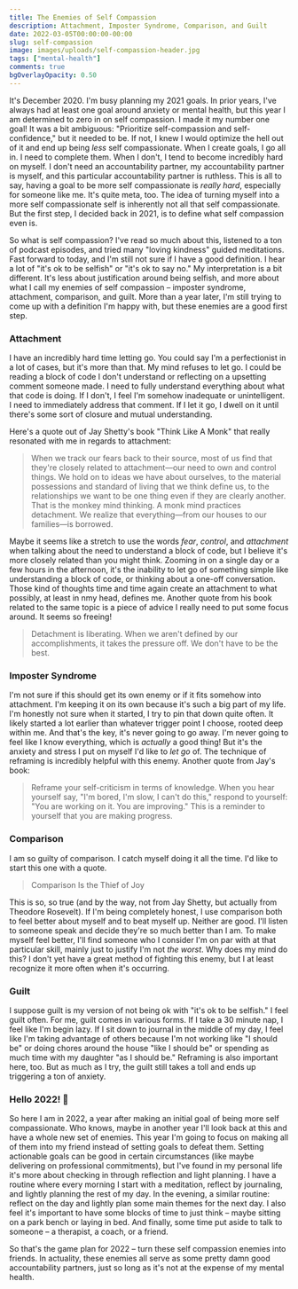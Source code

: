 ```yaml
---
title: The Enemies of Self Compassion
description: Attachment, Imposter Syndrome, Comparison, and Guilt
date: 2022-03-05T00:00:00-00:00
slug: self-compassion
image: images/uploads/self-compassion-header.jpg
tags: ["mental-health"]
comments: true
bgOverlayOpacity: 0.50
---
```


It's December 2020. I'm busy planning my 2021 goals. In prior years, I've always had at least one goal around anxiety or mental health, but this year I am determined to zero in on self compassion. I made it my number one goal! It was a bit ambiguous: "Prioritize self-compassion and self-confidence," but it needed to be. If not, I knew I would optimize the hell out of it and end up being *less* self compassionate. When I create goals, I go all in. I need to complete them. When I don't, I tend to become incredibly hard on myself. I don't need an accountability partner, my accountability partner is myself, and this particular accountability partner is ruthless. This is all to say, having a goal to be more self compassionate is *really hard*, especially for someone like me. It's quite meta, too. The idea of turning myself into a more self compassionate self is inherently not all that self compassionate. But the first step, I decided back in 2021, is to define what self compassion even is.

So what is self compassion? I've read so much about this, listened to a ton of podcast episodes, and tried many "loving kindness" guided meditations. Fast forward to today, and I'm still not sure if I have a good definition. I hear a lot of "it's ok to be selfish" or "it's ok to say no." My interpretation is a bit different. It's less about justification around being selfish, and more about what I call my enemies of self compassion – imposter syndrome, attachment, comparison, and guilt. More than a year later, I'm still trying to come up with a definition I'm happy with, but these enemies are a good first step.

### Attachment

I have an incredibly hard time letting go. You could say I'm a perfectionist in a lot of cases, but it's more than that. My mind refuses to let go. I could be reading a block of code I don't understand or reflecting on a upsetting comment someone made. I need to fully understand everything about what that code is doing. If I don't, I feel I'm somehow inadequate or unintelligent. I need to immediately address that comment. If I let it go, I dwell on it until there's some sort of closure and mutual understanding.

Here's a quote out of Jay Shetty's book "Think Like A Monk" that really resonated with me in regards to attachment:

> When we track our fears back to their source, most of us find that they're closely related to attachment—our need to own and control things. We hold on to ideas we have about ourselves, to the material possessions and standard of living that we think define us, to the relationships we want to be one thing even if they are clearly another. That is the monkey mind thinking. A monk mind practices detachment. We realize that everything—from our houses to our families—is borrowed.

Maybe it seems like a stretch to use the words _fear_, _control_, and _attachment_ when talking about the need to understand a block of code, but I believe it's more closely related than you might think. Zooming in on a single day or a few hours in the afternoon, it's the inability to let go of something simple like understanding a block of code, or thinking about a one-off conversation. Those kind of thoughts time and time again create an attachment to what possibly, at least in nmy head, defines me. Another quote from his book related to the same topic is a piece of advice I really need to put some focus around. It seems so freeing!

> Detachment is liberating. When we aren't defined by our accomplishments, it takes the pressure off. We don't have to be the best.

### Imposter Syndrome

I'm not sure if this should get its own enemy or if it fits somehow into attachment. I'm keeping it on its own because it's such a big part of my life. I'm honestly not sure when it started, I try to pin that down quite often. It likely started a lot earlier than whatever trigger point I choose, rooted deep within me. And that's the key, it's never going to go away. I'm never going to feel like I know everything, which is _actually_ a good thing! But it's the anxiety and stress I put on myself I'd like to *let go* of. The technique of reframing is incredibly helpful with this enemy. Another quote from Jay's book:

> Reframe your self-criticism in terms of knowledge. When you hear yourself say, "I'm bored, I'm slow, I can't do this," respond to yourself: "You are working on it. You are improving." This is a reminder to yourself that you are making progress.

### Comparison

I am so guilty of comparison. I catch myself doing it all the time. I'd like to start this one with a quote.

> Comparison Is the Thief of Joy

This is so, so true (and by the way, not from Jay Shetty, but actually from Theodore Rosevelt). If I'm being completely honest, I use comparison both to feel better about myself and to beat myself up. Neither are good. I'll listen to someone speak and decide they're so much better than I am. To make myself feel better, I'll find someone who I consider I'm on par with at that particular skill, mainly just to justify I'm not *the worst*. Why does my mind do this? I don't yet have a great method of fighting this enemy, but I at least recognize it more often when it's occurring.

### Guilt

I suppose guilt is my version of not being ok with "it's ok to be selfish." I feel guilt often. For me, guilt comes in various forms. If I take a 30 minute nap, I feel like I'm begin lazy. If I sit down to journal in the middle of my day, I feel like I'm taking advantage of others because I'm not working like "I should be" or doing chores around the house "like I should be" or spending as much time with my daughter "as I should be." Reframing is also important here, too. But as much as I try, the guilt still takes a toll and ends up triggering a ton of anxiety.

### Hello 2022! 👋

So here I am in 2022, a year after making an initial goal of being more self compassionate. Who knows, maybe in another year I'll look back at this and have a whole new set of enemies. This year I'm going to focus on making all of them into my friend instead of setting goals to defeat them. Setting actionable goals can be good in certain circumstances (like maybe delivering on professional commitments), but I've found in my personal life it's more about checking in through reflection and light planning. I have a routine where every morning I start with a meditation, reflect by journaling, and lightly planning the rest of my day. In the evening, a similar routine: reflect on the day and lightly plan some main themes for the next day. I also feel it's important to have some blocks of time to just think – maybe sitting on a park bench or laying in bed. And finally, some time put aside to talk to someone – a therapist, a coach, or a friend. 

So that's the game plan for 2022 – turn these self compassion enemies into friends. In actuality, these enemies all serve as some pretty damn good accountability partners, just so long as it's not at the expense of my mental health.